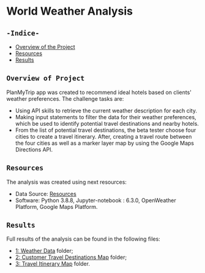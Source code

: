 # World Weather Analysis
## `-Indice-`	
	
- [Overview of the Project](#Overview-of-Project)	
- [Resources](#Resources)	
- [Results](#Results)	

## `Overview of Project`	
PlanMyTrip app was created to recommend ideal hotels based on clients' weather preferences. 
The challenge tasks are:
 - Using API skills to retrieve the current weather description for each city. 
 - Making input statements to filter the data for their weather preferences, which be used to identify potential travel destinations and nearby hotels. 
 - From the list of potential travel destinations, the beta tester choose four cities to create a travel itinerary. After, creating a travel route between the four cities as well as a marker layer map by using the Google Maps Directions API.

## `Resources`	
The analysis was created using next resources:	
  - Data Source:  [Resources](./Resources/)	
  - Software: Python 3.8.8, Jupyter-notebook : 6.3.0, OpenWeather Platform, Google Maps Platform.
## `Results`	

Full results of the analysis can be found in the following files:
 - [1: Weather Data](./Weather_Database) folder;
 - [2: Customer Travel Destinations Map](./Vacation_Search) folder;
 - [3: Travel Itinerary Map](./Vacation_Itinerary) folder.